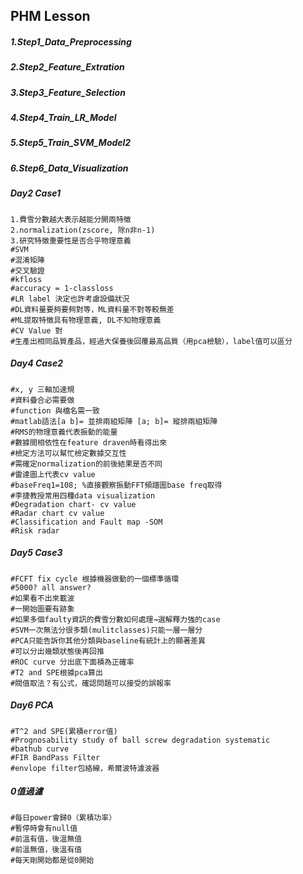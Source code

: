 ## PHM Lesson
##### 1.Step1_Data_Preprocessing

##### 2.Step2_Feature_Extration

##### 3.Step3_Feature_Selection

##### 4.Step4_Train_LR_Model

##### 5.Step5_Train_SVM_Model2

##### 6.Step6_Data_Visualization

##### Day2 Case1
```
1.費雪分數越大表示越能分開兩特徵
2.normalization(zscore, 除n非n-1)
3.研究特徵重要性是否合乎物理意義
#SVM
#混淆矩陣
#交叉驗證
#kfloss
#accuracy = 1-classloss
#LR label 決定也許考慮設備狀況
#DL資料量要夠要夠對等，ML資料量不對等較無差
#ML提取特徵具有物理意義, DL不知物理意義
#CV Value 對 
#生產出相同品質產品，經過大保養後回覆最高品質（用pca檢驗），label值可以區分

```
##### Day4 Case2
```
#x, y 三軸加速規
#資料疊合必需要做
#function 與檔名需一致
#matlab語法[a b]= 並排兩組矩陣 [a; b]= 縱排兩組矩陣
#RMS的物理意義代表振動的能量
#數據間相依性在feature draven時看得出來
#檢定方法可以幫忙檢定數據交互性
#需確定normalization的前後結果是否不同
#雷達圖上代表cv value
#baseFreq1=108; %直接觀察振動FFT頻譜圖base freq取得
#李捷教授常用四種data visualization
#Degradation chart- cv value
#Radar chart cv value
#Classification and Fault map -SOM
#Risk radar
```
##### Day5 Case3
```
#FCFT fix cycle 根據機器做動的一個標準循環
#5000? all answer?
#如果看不出來載波
#一開始圖要有跡象
#如果多個faulty資訊的費雪分數如何處理→選解釋力強的case
#SVM一次無法分很多類(mulitclasses)只能一層一層分
#PCA只能告訴你其他分類與baseline有統計上的顯著差異
#可以分出幾類狀態後再回推
#ROC curve 分出底下面積為正確率
#T2 and SPE根據pca算出
#閥值取法？有公式，確認問題可以接受的誤報率
```

##### Day6 PCA
```
#T^2 and SPE(累積error值)
#Prognosability study of ball screw degradation systematic
#bathub curve
#FIR BandPass Filter
#envlope filter包絡線，希爾波特濾波器
```
##### 0值過濾
```
#每日power會歸0（累積功率）
#暫停時會有null值
#前溫有值，後溫無值
#前溫無值，後溫有值
#每天剛開始都是從0開始

```